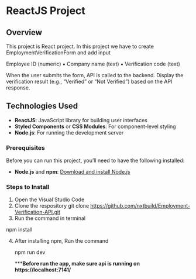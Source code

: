 # ReactJS Project

## Overview

This project is React project. In this project we have to create EmploymentVerificationForm and add input 

  Employee ID (numeric)
▪ Company name (text)
▪ Verification code (text)

When the user submits the form, API is called to the backend.
Display the verification result (e.g., “Verified” or “Not Verified”) based on the API response.

## Technologies Used

- **ReactJS**: JavaScript library for building user interfaces
- **Styled Components** or **CSS Modules**: For component-level styling
- **Node.js**: For running the development server


### Prerequisites

Before you can run this project, you’ll need to have the following installed:

- **Node.js** and **npm**: [Download and install Node.js](https://nodejs.org/)

### Steps to Install

1. Open the Visual Studio Code
2. Clone the respository
   git clone https://github.com/nxtbuild/Employment-Verification-API.git
3. Run the command in terminal

 npm install
 
4. After installing npm, Run the command
   
   npm run dev

   *****Before run the app, make sure api is running on https://localhost:7141/**


   
